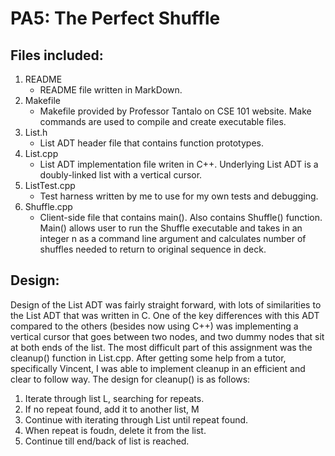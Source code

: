 # PA5: The Perfect Shuffle

## Files included:

1. README
    - README file written in MarkDown.
2. Makefile
    - Makefile provided by Professor Tantalo on CSE 101 website. Make commands
    are used to compile and create executable files.
3. List.h
    - List ADT header file that contains function prototypes.
4. List.cpp
    - List ADT implementation file writen in C++. Underlying List ADT is a doubly-linked list
    with a vertical cursor.
5. ListTest.cpp
    - Test harness written by me to use for my own tests and debugging.
6. Shuffle.cpp
    - Client-side file that contains main(). Also contains Shuffle() function. Main() allows user to
    run the Shuffle executable and takes in an integer n as a command line argument and calculates number
    of shuffles needed to return to original sequence in deck.


## Design:
Design of the List ADT was fairly straight forward, with lots of similarities to the List ADT that was written
in C. One of the key differences with this ADT compared to the others (besides now using C++) was implementing
a vertical cursor that goes between two nodes, and two dummy nodes that sit at both ends of the list. The most
difficult part of this assignment was the cleanup() function in List.cpp. After getting some help from a tutor,
specifically Vincent, I was able to implement cleanup in an efficient and clear to follow way. The design for
cleanup() is as follows:
1. Iterate through list L, searching for repeats.
2. If no repeat found, add it to another list, M
3. Continue with iterating through List until repeat found.
4. When repeat is foudn, delete it from the list.
5. Continue till end/back of list is reached.
